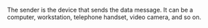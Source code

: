 The sender is the device that sends the data message. It can be a computer, workstation, telephone handset, video camera, and so on.